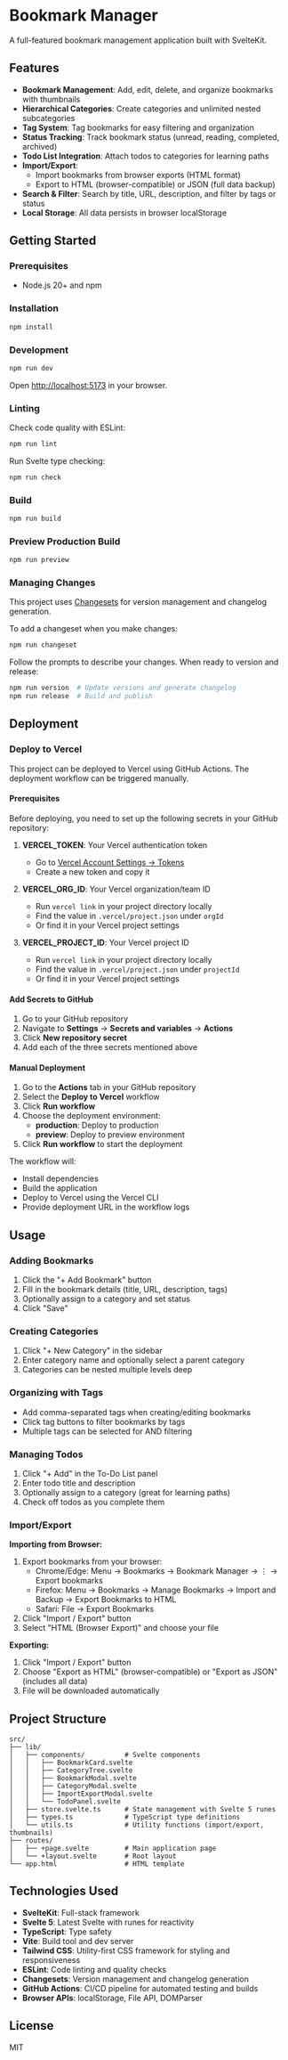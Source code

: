 # Bookmark Manager

A full-featured bookmark management application built with SvelteKit.

## Features

- **Bookmark Management**: Add, edit, delete, and organize bookmarks with thumbnails
- **Hierarchical Categories**: Create categories and unlimited nested subcategories
- **Tag System**: Tag bookmarks for easy filtering and organization
- **Status Tracking**: Track bookmark status (unread, reading, completed, archived)
- **Todo List Integration**: Attach todos to categories for learning paths
- **Import/Export**: 
  - Import bookmarks from browser exports (HTML format)
  - Export to HTML (browser-compatible) or JSON (full data backup)
- **Search & Filter**: Search by title, URL, description, and filter by tags or status
- **Local Storage**: All data persists in browser localStorage

## Getting Started

### Prerequisites

- Node.js 20+ and npm

### Installation

```bash
npm install
```

### Development

```bash
npm run dev
```

Open [http://localhost:5173](http://localhost:5173) in your browser.

### Linting

Check code quality with ESLint:

```bash
npm run lint
```

Run Svelte type checking:

```bash
npm run check
```

### Build

```bash
npm run build
```

### Preview Production Build

```bash
npm run preview
```

### Managing Changes

This project uses [Changesets](https://github.com/changesets/changesets) for version management and changelog generation.

To add a changeset when you make changes:

```bash
npm run changeset
```

Follow the prompts to describe your changes. When ready to version and release:

```bash
npm run version  # Update versions and generate changelog
npm run release  # Build and publish
```

## Deployment

### Deploy to Vercel

This project can be deployed to Vercel using GitHub Actions. The deployment workflow can be triggered manually.

#### Prerequisites

Before deploying, you need to set up the following secrets in your GitHub repository:

1. **VERCEL_TOKEN**: Your Vercel authentication token
   - Go to [Vercel Account Settings → Tokens](https://vercel.com/account/tokens)
   - Create a new token and copy it

2. **VERCEL_ORG_ID**: Your Vercel organization/team ID
   - Run `vercel link` in your project directory locally
   - Find the value in `.vercel/project.json` under `orgId`
   - Or find it in your Vercel project settings

3. **VERCEL_PROJECT_ID**: Your Vercel project ID
   - Run `vercel link` in your project directory locally
   - Find the value in `.vercel/project.json` under `projectId`
   - Or find it in your Vercel project settings

#### Add Secrets to GitHub

1. Go to your GitHub repository
2. Navigate to **Settings** → **Secrets and variables** → **Actions**
3. Click **New repository secret**
4. Add each of the three secrets mentioned above

#### Manual Deployment

1. Go to the **Actions** tab in your GitHub repository
2. Select the **Deploy to Vercel** workflow
3. Click **Run workflow**
4. Choose the deployment environment:
   - **production**: Deploy to production
   - **preview**: Deploy to preview environment
5. Click **Run workflow** to start the deployment

The workflow will:
- Install dependencies
- Build the application
- Deploy to Vercel using the Vercel CLI
- Provide deployment URL in the workflow logs

## Usage

### Adding Bookmarks

1. Click the "+ Add Bookmark" button
2. Fill in the bookmark details (title, URL, description, tags)
3. Optionally assign to a category and set status
4. Click "Save"

### Creating Categories

1. Click "+ New Category" in the sidebar
2. Enter category name and optionally select a parent category
3. Categories can be nested multiple levels deep

### Organizing with Tags

- Add comma-separated tags when creating/editing bookmarks
- Click tag buttons to filter bookmarks by tags
- Multiple tags can be selected for AND filtering

### Managing Todos

1. Click "+ Add" in the To-Do List panel
2. Enter todo title and description
3. Optionally assign to a category (great for learning paths)
4. Check off todos as you complete them

### Import/Export

**Importing from Browser:**
1. Export bookmarks from your browser:
   - Chrome/Edge: Menu → Bookmarks → Bookmark Manager → ⋮ → Export bookmarks
   - Firefox: Menu → Bookmarks → Manage Bookmarks → Import and Backup → Export Bookmarks to HTML
   - Safari: File → Export Bookmarks
2. Click "Import / Export" button
3. Select "HTML (Browser Export)" and choose your file

**Exporting:**
1. Click "Import / Export" button
2. Choose "Export as HTML" (browser-compatible) or "Export as JSON" (includes all data)
3. File will be downloaded automatically

## Project Structure

```
src/
├── lib/
│   ├── components/          # Svelte components
│   │   ├── BookmarkCard.svelte
│   │   ├── CategoryTree.svelte
│   │   ├── BookmarkModal.svelte
│   │   ├── CategoryModal.svelte
│   │   ├── ImportExportModal.svelte
│   │   └── TodoPanel.svelte
│   ├── store.svelte.ts      # State management with Svelte 5 runes
│   ├── types.ts             # TypeScript type definitions
│   └── utils.ts             # Utility functions (import/export, thumbnails)
├── routes/
│   ├── +page.svelte         # Main application page
│   └── +layout.svelte       # Root layout
└── app.html                 # HTML template
```

## Technologies Used

- **SvelteKit**: Full-stack framework
- **Svelte 5**: Latest Svelte with runes for reactivity
- **TypeScript**: Type safety
- **Vite**: Build tool and dev server
- **Tailwind CSS**: Utility-first CSS framework for styling and responsiveness
- **ESLint**: Code linting and quality checks
- **Changesets**: Version management and changelog generation
- **GitHub Actions**: CI/CD pipeline for automated testing and builds
- **Browser APIs**: localStorage, File API, DOMParser

## License

MIT
